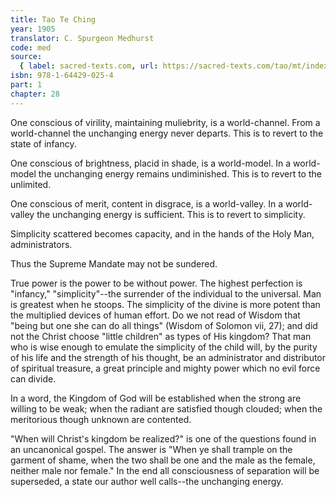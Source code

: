 ```yaml
---
title: Tao Te Ching
year: 1905
translator: C. Spurgeon Medhurst
code: med
source:
  { label: sacred-texts.com, url: https://sacred-texts.com/tao/mt/index.htm }
isbn: 978-1-64429-025-4
part: 1
chapter: 28
---
```


One conscious of virility, maintaining muliebrity, is a world-channel. From a world-channel the unchanging energy never departs. This is to revert to the state of infancy.

One conscious of brightness, placid in shade, is a world-model. In a world-model the unchanging energy remains undiminished. This is to revert to the unlimited.

One conscious of merit, content in disgrace, is a world-valley. In a world-valley the unchanging energy is sufficient. This is to revert to simplicity.

Simplicity scattered becomes capacity, and in the hands of the Holy Man, administrators.

Thus the Supreme Mandate may not be sundered.

True power is the power to be without power. The highest perfection is "infancy," "simplicity"--the surrender of the individual to the universal. Man is greatest when he stoops. The simplicity of the divine is more potent than the multiplied devices of human effort. Do we not read of Wisdom that "being but one she can do all things" (Wisdom of Solomon vii, 27); and did not the Christ choose "little children" as types of His kingdom? That man who is wise enough to emulate the simplicity of the child will, by the purity of his life and the strength of his thought, be an administrator and distributor of spiritual treasure, a great principle and mighty power which no evil force can divide.

In a word, the Kingdom of God will be established when the strong are willing to be weak; when the radiant are satisfied though clouded; when the meritorious though unknown are contented.

"When will Christ's kingdom be realized?" is one of the questions found in an uncanonical gospel. The answer is "When ye shall trample on the garment of shame, when the two shall be one and the male as the female, neither male nor female." In the end all consciousness of separation will be superseded, a state our author well calls--the unchanging energy.
